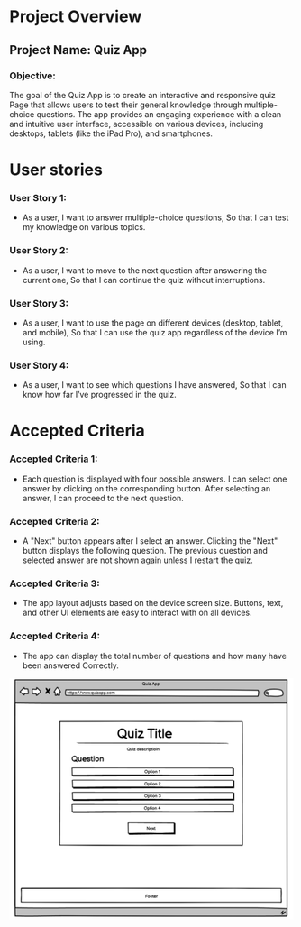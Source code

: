# Project Overview
## Project Name: Quiz App

### Objective:
The goal of the Quiz App is to create an interactive and responsive quiz Page that allows users to test their general knowledge through multiple-choice questions. The app provides an engaging experience with a clean and intuitive user interface, accessible on various devices, including desktops, tablets (like the iPad Pro), and smartphones.

# User stories

### User Story 1: 
* As a user, I want to answer multiple-choice questions,
So that I can test my knowledge on various topics.
### User Story 2: 
* As a user, I want to move to the next question after answering the current one,
So that I can continue the quiz without interruptions.
### User Story 3:
* As a user, I want to use the page on different devices (desktop, tablet, and mobile),
So that I can use the quiz app regardless of the device I’m using.
### User Story 4:
* As a user, I want to see which questions I have answered,
So that I can know how far I’ve progressed in the quiz.

# Accepted Criteria
###  Accepted Criteria 1:
* Each question is displayed with four possible answers.
I can select one answer by clicking on the corresponding button.
After selecting an answer, I can proceed to the next question.
###  Accepted Criteria 2:
* A "Next" button appears after I select an answer.
Clicking the "Next" button displays the following question.
The previous question and selected answer are not shown again unless I restart the quiz.
###  Accepted Criteria 3:
* The app layout adjusts based on the device screen size.
Buttons, text, and other UI elements are easy to interact with on all devices.
###  Accepted Criteria 4:
* The app can display the total number of questions and how many have been answered Correctly.

![desktop](./assets/wireframes/desktop.png)
